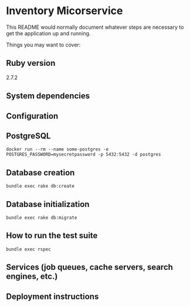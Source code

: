 # Inventory Micorservice

This README would normally document whatever steps are necessary to get the
application up and running.

Things you may want to cover:

## Ruby version
2.7.2

## System dependencies

## Configuration

## PostgreSQL
```
docker run --rm --name some-postgres -e POSTGRES_PASSWORD=mysecretpassword -p 5432:5432 -d postgres
```

## Database creation
```
bundle exec rake db:create
```

## Database initialization
```
bundle exec rake db:migrate
```

## How to run the test suite
```
bundle exec rspec
```

## Services (job queues, cache servers, search engines, etc.)

## Deployment instructions
